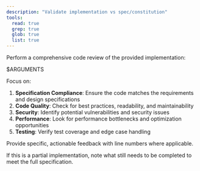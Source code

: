```yaml
---
description: "Validate implementation vs spec/constitution"
tools:
  read: true
  grep: true
  glob: true
  list: true
---
```


Perform a comprehensive code review of the provided implementation:

$ARGUMENTS

Focus on:

1. **Specification Compliance**: Ensure the code matches the requirements and design specifications
2. **Code Quality**: Check for best practices, readability, and maintainability
3. **Security**: Identify potential vulnerabilities and security issues
4. **Performance**: Look for performance bottlenecks and optimization opportunities
5. **Testing**: Verify test coverage and edge case handling

Provide specific, actionable feedback with line numbers where applicable.

If this is a partial implementation, note what still needs to be completed to meet the full specification.
